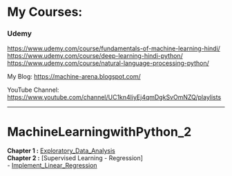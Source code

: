 # My Courses:
### Udemy
https://www.udemy.com/course/fundamentals-of-machine-learning-hindi/  
https://www.udemy.com/course/deep-learning-hindi-python/   
https://www.udemy.com/course/natural-language-processing-python/  

My Blog: https://machine-arena.blogspot.com/  

YouTube Channel: https://www.youtube.com/channel/UC1kn4liyEj4qmDgkSvOmNZQ/playlists



<hr>

# MachineLearningwithPython_2
**Chapter 1 :** [Exploratory_Data_Analysis](https://github.com/bansalrishi/MachineLearningwithPython_2/blob/main/01.Exploratory_Data_Analysis.ipynb)  
**Chapter 2 :** [Supervised Learning - Regression]  
      -  [Implement_Linear_Regression](https://github.com/bansalrishi/MachineLearningwithPython_2/blob/main/02.Implement_Linear_Regression.ipynb) 
